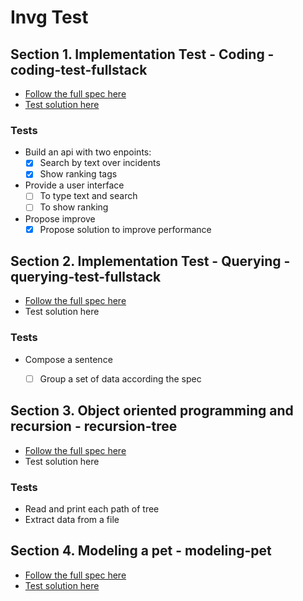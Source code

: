 # Invg Test

## Section 1. Implementation Test - Coding - coding-test-fullstack
* [Follow the full spec here](spec-coding-test-full-stack.md)
* [Test solution here](https://github.com/pablogottifredi/invg-coding-test/tree/master/coding-test-fullstack)

### Tests
* Build an api with two enpoints:
  - [x] Search by text over incidents
  - [x] Show ranking tags

* Provide a user interface
  - [ ] To type text and search
  - [ ] To show ranking

* Propose improve
  - [x] Propose solution to improve performance

## Section 2. Implementation Test - Querying - querying-test-fullstack
* [Follow the full spec here](spec-querying-test-full-stack.md)
* Test solution here

### Tests
* Compose a sentence
  - [ ] Group a set of data according the spec


## Section 3. Object oriented programming and recursion - recursion-tree
* [Follow the full spec here](spec-recursion-test-full-stack.md)
* Test solution here

### Tests
* Read and print each path of tree
* Extract data from a file

## Section 4. Modeling a pet - modeling-pet
* [Follow the full spec here](spec-modeling-test-full-stack.md)
* [Test solution here](https://github.com/pablogottifredi/invg-coding-test/tree/master/modeling-test-fullstack)

